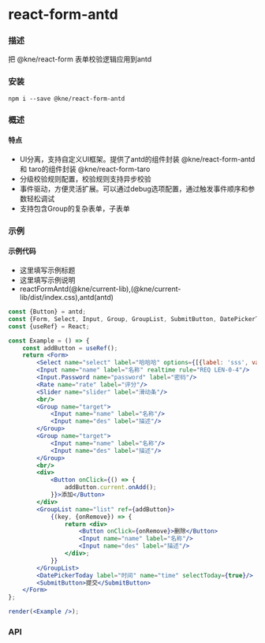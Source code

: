 
# react-form-antd


### 描述

把 @kne/react-form 表单校验逻辑应用到antd


### 安装

```shell
npm i --save @kne/react-form-antd
```


### 概述

#### 特点

* UI分离，支持自定义UI框架。提供了antd的组件封装 @kne/react-form-antd 和 taro的组件封装 @kne/react-form-taro
* 分级校验规则配置，校验规则支持异步校验
* 事件驱动，方便灵活扩展。可以通过debug选项配置，通过触发事件顺序和参数轻松调试
* 支持包含Group的复杂表单，子表单


### 示例

#### 示例代码

- 这里填写示例标题
- 这里填写示例说明
- reactFormAntd(@kne/current-lib),(@kne/current-lib/dist/index.css),antd(antd)

```jsx
const {Button} = antd;
const {Form, Select, Input, Group, GroupList, SubmitButton, DatePickerToday, Rate, Slider} = reactFormAntd;
const {useRef} = React;

const Example = () => {
    const addButton = useRef();
    return <Form>
        <Select name="select" label="哈哈哈" options={[{label: 'sss', value: 1}]}/>
        <Input name="name" label="名称" realtime rule="REQ LEN-0-4"/>
        <Input.Password name="password" label="密码"/>
        <Rate name="rate" label="评分"/>
        <Slider name="slider" label="滑动条"/>
        <br/>
        <Group name="target">
            <Input name="name" label="名称"/>
            <Input name="des" label="描述"/>
        </Group>
        <Group name="target">
            <Input name="name" label="名称"/>
            <Input name="des" label="描述"/>
        </Group>
        <br/>
        <div>
            <Button onClick={() => {
                addButton.current.onAdd();
            }}>添加</Button>
        </div>
        <GroupList name="list" ref={addButton}>
            {(key, {onRemove}) => {
                return <div>
                    <Button onClick={onRemove}>删除</Button>
                    <Input name="name" label="名称"/>
                    <Input name="des" label="描述"/>
                </div>;
            }}
        </GroupList>
        <DatePickerToday label="时间" name="time" selectToday={true}/>
        <SubmitButton>提交</SubmitButton>
    </Form>
};

render(<Example />);

```


### API


